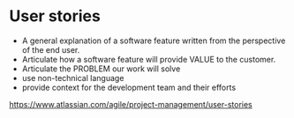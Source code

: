 
# User stories

- A general explanation of a software feature written from the perspective of the end user. 
- Articulate how a software feature will provide VALUE to the customer.
- Articulate the PROBLEM our work will solve
- use non-technical language
- provide context for the development team and their efforts

https://www.atlassian.com/agile/project-management/user-stories

